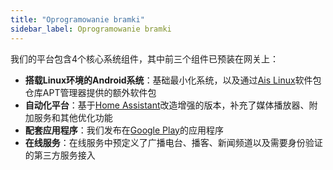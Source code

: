 ```yaml
---
title: "Oprogramowanie bramki"
sidebar_label: Oprogramowanie bramki
---
```


我们的平台包含4个核心系统组件，其中前三个组件已预装在网关上：

* **搭载Linux环境的Android系统**：基础最小化系统，以及通过[Ais Linux](https://powiedz.co/apt)软件包仓库APT管理器提供的额外软件包
 * **自动化平台**：基于[Home Assistant](https://github.com/sviete/AIS-home-assistant)改造增强的版本，补充了媒体播放器、附加服务和其他优化功能
 * **配套应用程序**：我们发布在[Google Play](https://play.google.com/store/apps/details?id=pl.sviete.dom)的应用程序
 * **在线服务**：在线服务中预定义了广播电台、播客、新闻频道以及需要身份验证的第三方服务接入
